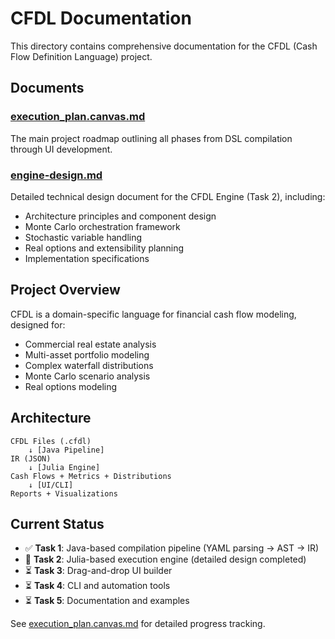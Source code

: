 # CFDL Documentation

This directory contains comprehensive documentation for the CFDL (Cash Flow Definition Language) project.

## Documents

### [execution_plan.canvas.md](./execution_plan.canvas.md)
The main project roadmap outlining all phases from DSL compilation through UI development.

### [engine-design.md](./engine-design.md)
Detailed technical design document for the CFDL Engine (Task 2), including:
- Architecture principles and component design
- Monte Carlo orchestration framework
- Stochastic variable handling
- Real options and extensibility planning
- Implementation specifications

## Project Overview

CFDL is a domain-specific language for financial cash flow modeling, designed for:
- Commercial real estate analysis
- Multi-asset portfolio modeling  
- Complex waterfall distributions
- Monte Carlo scenario analysis
- Real options modeling

## Architecture

```
CFDL Files (.cfdl) 
    ↓ [Java Pipeline]
IR (JSON) 
    ↓ [Julia Engine]
Cash Flows + Metrics + Distributions
    ↓ [UI/CLI]
Reports + Visualizations
```

## Current Status

- ✅ **Task 1**: Java-based compilation pipeline (YAML parsing → AST → IR)
- 🔄 **Task 2**: Julia-based execution engine (detailed design completed)
- ⏳ **Task 3**: Drag-and-drop UI builder
- ⏳ **Task 4**: CLI and automation tools
- ⏳ **Task 5**: Documentation and examples

See [execution_plan.canvas.md](./execution_plan.canvas.md) for detailed progress tracking.